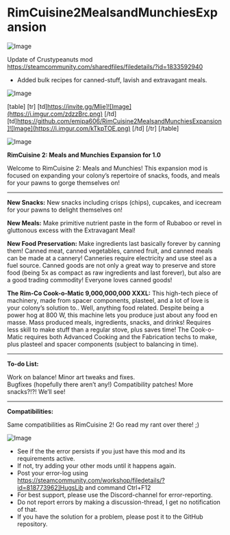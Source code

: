 # RimCuisine2MealsandMunchiesExpansion

![Image](https://i.imgur.com/WAEzk68.png)

Update of Crustypeanuts mod
https://steamcommunity.com/sharedfiles/filedetails/?id=1833592940

- Added bulk recipes for canned-stuff, lavish and extravagant meals.

![Image](https://i.imgur.com/7Gzt3Rg.png)


[table]
	[tr]
		[td]https://invite.gg/Mlie]![Image](https://i.imgur.com/zdzzBrc.png)
[/td]
		[td]https://github.com/emipa606/RimCuisine2MealsandMunchiesExpansion]![Image](https://i.imgur.com/kTkpTOE.png)
[/td]
	[/tr]
[/table]
	
![Image](https://i.imgur.com/NOW7jU1.png)


**RimCuisine 2: Meals and Munchies Expansion for 1.0**

Welcome to RimCuisine 2: Meals and Munchies! This expansion mod is focused on expanding your colony’s repertoire of snacks, foods, and meals for your pawns to gorge themselves on!  

------------------------------------------------------------

**New Snacks:** New snacks including crisps (chips), cupcakes, and icecream for your pawns to delight themselves on!

**New Meals:** Make primitive nutrient paste in the form of Rubaboo or revel in gluttonous excess with the Extravagant Meal!  

**New Food Preservation:** Make ingredients last basically forever by canning them! Canned meat, canned vegetables, canned fruit, and canned meals can be made at a cannery! Canneries require electricity and use steel as a fuel source.  Canned goods are not only a great way to preserve and store food (being 5x as compact as raw ingredients and last forever), but also are a good trading commodity! Everyone loves canned goods! 

**The Rim-Co Cook-o-Matic 9,000,000,000 XXXL:** This high-tech piece of machinery, made from spacer components, plasteel, and a lot of love is your colony’s solution to.. Well, anything food related.  Despite being a power hog at 800 W, this machine lets you produce just about any food en masse.  Mass produced meals, ingredients, snacks, and drinks! Requires less skill to make stuff than a regular stove, plus saves time! The Cook-o-Matic requires both Advanced Cooking and the Fabrication techs to make, plus plasteel and spacer components (subject to balancing in time).

--------------------------------------------------

**To-do List:**

Work on balance!
Minor art tweaks and fixes.  
Bugfixes (hopefully there aren’t any!)
Compatibility patches!
More snacks?!?! We’ll see!

--------------------------------------------------

**Compatibilities:**

Same compatibilities as RimCuisine 2! Go read my rant over there! ;)


![Image](https://i.imgur.com/Rs6T6cr.png)



-  See if the the error persists if you just have this mod and its requirements active.
-  If not, try adding your other mods until it happens again.
-  Post your error-log using https://steamcommunity.com/workshop/filedetails/?id=818773962]HugsLib and command Ctrl+F12
-  For best support, please use the Discord-channel for error-reporting.
-  Do not report errors by making a discussion-thread, I get no notification of that.
-  If you have the solution for a problem, please post it to the GitHub repository.



